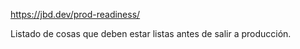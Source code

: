 https://jbd.dev/prod-readiness/

Listado de cosas que deben estar listas antes de salir a producción.
